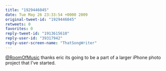 ```yaml
---
title: "1929446045"
date: Tue May 26 23:33:54 +0000 2009
original-tweet-id: "1929446045"
retweets: 0
favorites: 0
reply-tweet-id: "1913615610"
reply-user-id: "39317942"
reply-user-screen-name: "ThatSongWriter"
---
```

<a href="https://twitter.com/RoomOfMusic">@RoomOfMusic</a> thanks eric its going to be a part of a larger iPhone photo project that I've started.
